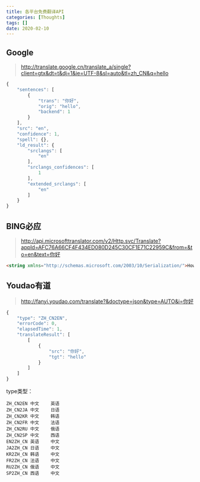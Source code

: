 ```yaml
---
title: 各平台免费翻译API
categories: [Thoughts]
tags: []
date: 2020-02-10
---
```

## Google

> http://translate.google.cn/translate_a/single?client=gtx&dt=t&dj=1&ie=UTF-8&sl=auto&tl=zh_CN&q=hello

```javascript
{
    "sentences": [
        {
            "trans": "你好",
            "orig": "hello",
            "backend": 1
        }
    ],
    "src": "en",
    "confidence": 1,
    "spell": {},
    "ld_result": {
        "srclangs": [
            "en"
        ],
        "srclangs_confidences": [
            1
        ],
        "extended_srclangs": [
            "en"
        ]
    }
}
```

## BING必应

> http://api.microsofttranslator.com/v2/Http.svc/Translate?appId=AFC76A66CF4F434ED080D245C30CF1E71C22959C&from=&to=en&text=你好

```html
<string xmlns="http://schemas.microsoft.com/2003/10/Serialization/">How are you doing</string>
```

## Youdao有道

> http://fanyi.youdao.com/translate?&doctype=json&type=AUTO&i=你好

```javascript
{
    "type": "ZH_CN2EN",
    "errorCode": 0,
    "elapsedTime": 1,
    "translateResult": [
        [
            {
                "src": "你好",
                "tgt": "hello"
            }
        ]
    ]
}
```

type类型：

```
ZH_CN2EN 中文　 　英语 
ZH_CN2JA 中文　 　日语 
ZH_CN2KR 中文　 　韩语 
ZH_CN2FR 中文　 　法语 
ZH_CN2RU 中文　 　俄语 
ZH_CN2SP 中文　 　西语 
EN2ZH_CN 英语　 　中文 
JA2ZH_CN 日语　 　中文 
KR2ZH_CN 韩语　 　中文 
FR2ZH_CN 法语　 　中文 
RU2ZH_CN 俄语　 　中文 
SP2ZH_CN 西语　 　中文
```


